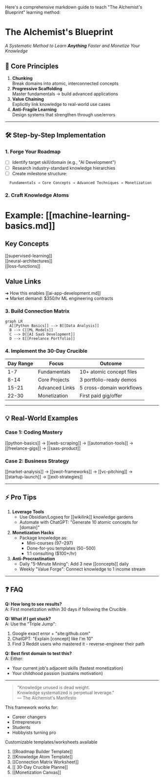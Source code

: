 Here's a comprehensive markdown guide to teach "The Alchemist's Blueprint" learning method:


# The Alchemist's Blueprint  
*A Systematic Method to Learn **Anything** Faster and Monetize Your Knowledge*  

## 🔮 Core Principles  
1. **Chunking**  
   Break domains into atomic, interconnected concepts  
2. **Progressive Scaffolding**  
   Master fundamentals → build advanced applications  
3. **Value Chaining**  
   Explicitly link knowledge to real-world use cases  
4. **Anti-Fragile Learning**  
   Design systems that strengthen through use/errors  

---

## 🛠️ Step-by-Step Implementation  

### 1. Forge Your Roadmap  

- [ ] Identify target skill/domain (e.g., "AI Development")  
- [ ] Research industry-standard knowledge hierarchies  
- [ ] Create milestone structure:  
  
```
  Fundamentals → Core Concepts → Advanced Techniques → Monetization  
```
### 2. Craft Knowledge Atoms  
# Example: [[machine-learning-basics.md]]  

## Key Concepts  
[[supervised-learning]]  
[[neural-architectures]]  
[[loss-functions]]  

## Value Links  
➜ How this enables [[ai-app-development.md]]  
➜ Market demand: $350/hr ML engineering contracts  


### 3. Build Connection Matrix  
```mermaid
graph LR  
  A[[Python Basics]] --> B[[Data Analysis]]  
  B --> C[[ML Models]]  
  C --> D[[AI SaaS Development]]  
  D --> E[[Freelance Portfolio]]  
```

### 4. Implement the 30-Day Crucible  
| Day Range | Focus            | Outcome                   |  
|-----------|------------------|---------------------------|  
| 1-7       | Fundamentals     | 10+ atomic concept files  |  
| 8-14      | Core Projects    | 3 portfolio-ready demos   |  
| 15-21     | Advanced Links   | 5 cross-domain workflows  |  
| 22-30     | Monetization     | First paid gig/offer      |  

---

## 💡 Real-World Examples  

### Case 1: Coding Mastery  

[[python-basics]] → [[web-scraping]] → [[automation-tools]] →  
[[freelance-gigs]] → [[saas-product]]  

### Case 2: Business Strategy  

[[market-analysis]] → [[swot-frameworks]] → [[vc-pitching]] →  
[[startup-launch]] → [[exit-strategies]]  


---

## ⚡ Pro Tips  
1. **Leverage Tools**  
   - Use Obsidian/Logseq for [[wikilink]] knowledge gardens  
   - Automate with ChatGPT: "Generate 10 atomic concepts for [domain]"  
2. **Monetization Hacks**  
   - Package knowledge as:  
     - Mini-courses ($97-$297)  
     - Done-for-you templates ($50-$500)  
     - 1:1 consulting ($100+/hr)  
3. **Anti-Procrastination**  
   - Daily "5-Minute Mining": Add 3 new [[concepts]] daily  
   - Weekly "Value Forge": Connect knowledge to 1 income stream  

---

## ❓ FAQ  

**Q: How long to see results?**  
A: First monetization within 30 days if following the Crucible  

**Q: What if I get stuck?**  
A: Use the "Triple Jump":  
1. Google exact error + "site:github.com"  
2. ChatGPT: "Explain [concept] like I'm 10"  
3. Find 3 Reddit users who mastered it - reverse-engineer their path  

**Q: Best first domain to test this?**  
A: Either:  
- Your current job's adjacent skills (fastest monetization)  
- Your childhood passion (sustains motivation)  

--- 

> "Knowledge unused is dead weight.  
> Knowledge systematized is perpetual leverage."  
> ― The Alchemist's Manifesto  


This framework works for:  
- Career changers  
- Entrepreneurs  
- Students  
- Hobbyists turning pro  

Customizable templates/worksheets available 
1. [[Roadmap Builder Template]]
2. [[Knowledge Atom Template]]
3. [[Connection Matrix Worksheet]]
4. [[ 30-Day Crucible Planne]]
5. [[Monetization Canvas]]


